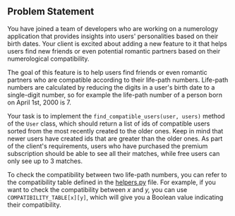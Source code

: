 ## Problem Statement

You have joined a team of developers who are working on a numerology application that provides insights into users' personalities based on their birth dates. Your client is excited about adding a new feature to it that helps users find new friends or even potential romantic partners based on their numerological compatibility.

The goal of this feature is to help users find friends or even romantic partners who are compatible according to their life-path numbers. Life-path numbers are calculated by reducing the digits in a user's birth date to a single-digit number, so for example the life-path number of a person born on April 1st, 2000 is 7.

Your task is to implement the `find_compatible_users(user, users)` method of the `User` class, which should return a list of ids of compatible users sorted from the most recently created to the older ones. Keep in mind that newer users have created ids that are greater than the older ones. As part of the client's requirements, users who have purchased the premium subscription should be able to see all their matches, while free users can only see up to 3 matches. 

To check the compatibility between two life-path numbers, you can refer to the compatibility table defined in the [helpers.py](http://helpers.py/) file. For example, if you want to check the compatibility between *x* and *y,* you can use `COMPATIBILITY_TABLE[x][y]`, which will give you a Boolean value indicating their compatibility.

